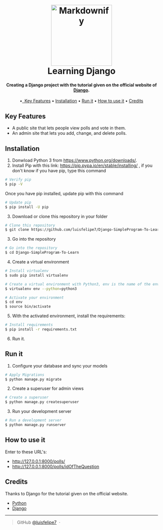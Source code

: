 <h1 align="center">
  <br>
  <a href="https://github.com/luisfelipe7/Learning-Python3.git"><img src="https://rawgit.com/luisfelipe7/Learning-Django/master/django.png" alt="Markdownify" width="200"></a>
  <br>
  Learning Django
  <br>
</h1>
<h4 align="center">Creating a Django project with the tutorial given on the official website of <a href="https://www.djangoproject.com/" target="_blank">Django</a>.</h4>

<p align="center">
  •<a href="#key-features">&nbsp; Key Features</a> •
  <a href="#installation">Installation</a> •
  <a href="#run-it">Run it</a> •
  <a href="#how-to-use-it">How to use it</a> •
  <a href="#credits">Credits</a>
</p>

## Key Features

* A public site that lets people view polls and vote in them.
* An admin site that lets you add, change, and delete polls.

## Installation

1. Donwload Python 3 from https://www.python.org/downloads/.
2. Install Pip with this link: https://pip.pypa.io/en/stable/installing/ , if you
   don't know if you have pip, type this command
```bash
# Verify pip
$ pip -V
```
   Once you have pip installed, update pip with this command
```bash
# Update pip
$ pip install -U pip
```    
3.  Download or clone this repository in your folder
```bash
# Clone this repository
$ git clone https://github.com/luisfelipe7/Django-SimpleProgram-To-Learn
```
3. Go into the repository
```bash
# Go into the repository
$ cd Django-SimpleProgram-To-Learn
```

4. Create a virtual environment
```bash
# Install virtualenv 
$ sudo pip install virtualenv 
```
```bash
# Create a virtual environment with Python3, env is the name of the environment
$ virtualenv env --python=python3 
```
```bash
# Activate your environment
$ cd env
$ source bin/activate 
```
 5. With the activated environment, install the requirements:
 ```bash
# Install requirements
$ pip install -r requirements.txt
```
  6. Run it.

## Run it
1. Configure your database and sync your models
```bash
# Apply Migrations
$ python manage.py migrate
```
2. Create a superuser for admin views
```bash
# Create a superuser
$ python manage.py createsuperuser
```
3. Run your development server
```bash
# Run a development server
$ python manage.py runserver
```

## How to use it

Enter to these URL's:
* http://127.0.0.1:8000/polls/
* http://127.0.0.1:8000/polls/idOfTheQuestion

## Credits

Thanks to Django for the tutorial given on the official website.

- [Python](https://www.python.org/)
- [Django](https://www.djangoproject.com/)

---

> GitHub [@luisfelipe7](https://github.com/luisfelipe7) &nbsp;&middot;&nbsp;

